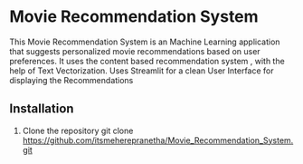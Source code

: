 # Movie Recommendation System

This Movie Recommendation System is an Machine Learning application that suggests personalized movie recommendations based on user preferences. 
It uses the content based recommendation system , with the help of Text Vectorization.
Uses Streamlit for a clean User Interface for displaying the Recommendations

## Installation
1) Clone the repository
    git clone https://github.com/itsmeherepranetha/Movie_Recommendation_System.git
